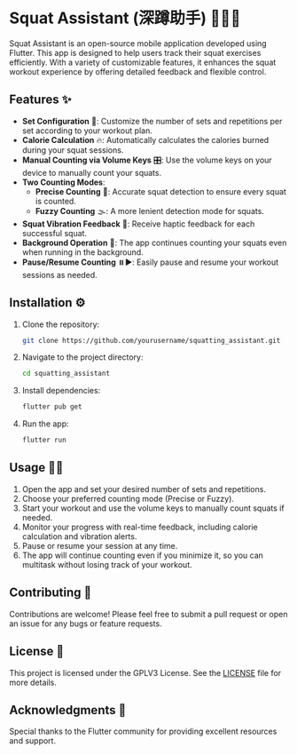 # Squat Assistant (深蹲助手) 🏋️‍♂️📱

Squat Assistant is an open-source mobile application developed using Flutter. This app is designed to help users track their squat exercises efficiently. With a variety of customizable features, it enhances the squat workout experience by offering detailed feedback and flexible control.

## Features ✨

- **Set Configuration** 📝: Customize the number of sets and repetitions per set according to your workout plan.
- **Calorie Calculation** 🔥: Automatically calculates the calories burned during your squat sessions.
- **Manual Counting via Volume Keys** 🎛️: Use the volume keys on your device to manually count your squats.
- **Two Counting Modes**:
  - **Precise Counting** 🎯: Accurate squat detection to ensure every squat is counted.
  - **Fuzzy Counting** 🌫️: A more lenient detection mode for squats.
- **Squat Vibration Feedback** 📳: Receive haptic feedback for each successful squat.
- **Background Operation** 🔄: The app continues counting your squats even when running in the background.
- **Pause/Resume Counting** ⏸️▶️: Easily pause and resume your workout sessions as needed.

## Installation ⚙️

1. Clone the repository:
    ```bash
    git clone https://github.com/yourusername/squatting_assistant.git
    ```
2. Navigate to the project directory:
    ```bash
    cd squatting_assistant
    ```
3. Install dependencies:
    ```bash
    flutter pub get
    ```
4. Run the app:
    ```bash
    flutter run
    ```

## Usage 🏃‍♂️

1. Open the app and set your desired number of sets and repetitions.
2. Choose your preferred counting mode (Precise or Fuzzy).
3. Start your workout and use the volume keys to manually count squats if needed.
4. Monitor your progress with real-time feedback, including calorie calculation and vibration alerts.
5. Pause or resume your session at any time.
6. The app will continue counting even if you minimize it, so you can multitask without losing track of your workout.

## Contributing 🤝

Contributions are welcome! Please feel free to submit a pull request or open an issue for any bugs or feature requests.

## License 📄

This project is licensed under the GPLV3 License. See the [LICENSE](LICENSE) file for more details.

## Acknowledgments 🙏

Special thanks to the Flutter community for providing excellent resources and support.
